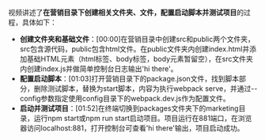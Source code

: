 

视频讲述了**在营销目录下创建相关文件夹、文件，配置启动脚本并测试项目**的过程，具体如下：


- **创建文件夹和基础文件**：[00:00]在营销目录中创建src和public两个文件夹，src包含源代码，public包含html文件。在public文件夹内创建index.html并添加基础HTML元素（html标签、body标签，body元素暂留空），在src文件夹内创建index.js并做简单控制台日志输出'hi there'。
- **配置启动脚本**：[01:03]打开营销目录下的package.json文件，找到脚本部分，删除测试脚本，替换为start脚本，内容为执行webpack serve，并通过--config参数指定使用config目录下的webpack.dev.js作为配置文件。
- **启动并测试项目**：[01:52]在终端切换到packages文件夹下的marketing目录，运行npm start或npm run start启动项目。项目运行在881端口，在浏览器访问localhost:881，打开控制台可查看'hi there'输出，项目启动成功。